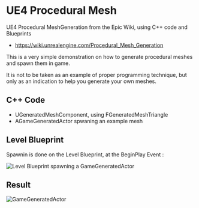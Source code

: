 UE4 Procedural Mesh
===================

UE4 Procedural MeshGeneration from the Epic Wiki, using C++ code and Blueprints
 
 - https://wiki.unrealengine.com/Procedural_Mesh_Generation
 
 This is a very simple demonstration on how to generate procedural meshes and spawn them in game.
 
 It is not to be taken as an example of proper programming technique,
 but only as an indication to help you generate your own meshes.

## C++ Code

- UGeneratedMeshComponent, using FGeneratedMeshTriangle
- AGameGeneratedActor spwaning an example mesh

## Level Blueprint

Spawnin is done on the Level Blueprint, at the BeginPlay Event :

 ![Level Blueprint spawning a GameGeneratedActor](https://raw.githubusercontent.com/SRombauts/UE4ProceduralMesh/master/LevelBlueprint.png "Level Blueprint spawning a GameGeneratedActor")

## Result

 ![GameGeneratedActor](https://raw.githubusercontent.com/SRombauts/UE4ProceduralMesh/master/ProceduralMesh.png "GameGeneratedActor")
